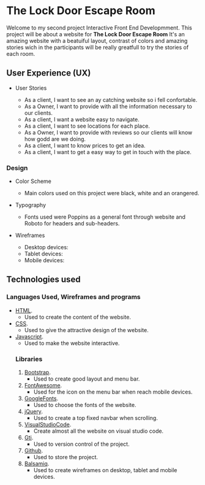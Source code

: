 # The Lock Door Escape Room

Welcome to my second project Interactive Front End Developmment. This project will be about a website for **The Lock Door Escape Room** It's an amazing website with a beatuiful layout, contrast of colors and amazing stories wich in the participants will be really greatfull to try the stories of each room.

## User Experience (UX)

- User Stories

  - As a client, I want to see an ay catching website so i fell confortable.
  - As a Owner, I want to provide with all the information necessary to our clients.
  - As a client, I want a website easy to navigate.
  - As a client, I want to see locations for each place.
  - As a Owner, I want to provide with reviews so our clients will know how godd are we doing.
  - As a client, I want to know prices to get an idea.
  - As a client, I want to get a easy way to get in touch with the place.


### Design
  - Color Scheme
    - Main colors used on this project were black, white and an orangered.
  - Typography
    - Fonts used were Poppins as a general font through website and Roboto for headers and sub-headers.

  - Wireframes
    - Desktop devices: 
    - Tablet devices: 
    - Mobile devices: 

## Technologies used
  ### Languages Used, Wireframes and programs
- [HTML](https://en.wikipedia.org/wiki/HTML#:~:text=Hypertext%20Markup%20Language%20(HTML)%20is,scripting%20languages%20such%20as%20JavaScript.).
    - Used to create the content of the website.
- [CSS](https://en.wikipedia.org/wiki/CSS).
    - Used to give the attractive design of the website.
- [Javascript](https://en.wikipedia.org/wiki/JavaScript).
    - Used to make the website interactive.
  ### Libraries 
  1. [Bootstrap](https://getbootstrap.com/).
     - Used to create good layout and menu bar.
  2. [FontAwesome](https://fontawesome.com/).
     - Used for the icon on the menu bar when reach mobile devices.
  3. [GoogleFonts](https://fonts.google.com/).
     - Used to choose the fonts of the website.
  4. [jQuery](https://en.wikipedia.org/wiki/JQuery).
     - Used to create a top fixed navbar when scrolling.
  5. [VisualStudioCode](https://code.visualstudio.com/).
     - Create almost all the website on visual studio code.
  6. [Gti](https://git-scm.com/).
     - Used to version control of the project.
  7. [Github](https://github.com/).
     - Used to store the project.
  8. [Balsamiq](https://balsamiq.com/wireframes/?gclid=Cj0KCQiAlZH_BRCgARIsAAZHSBkd367oC7MTQ3JSGyKp4-L14-RIxCOmcc_RS85PwgekpxOu6BzyCFcaAoDvEALw_wcB).
     - Used to create wireframes on desktop, tablet and mobile devices.
